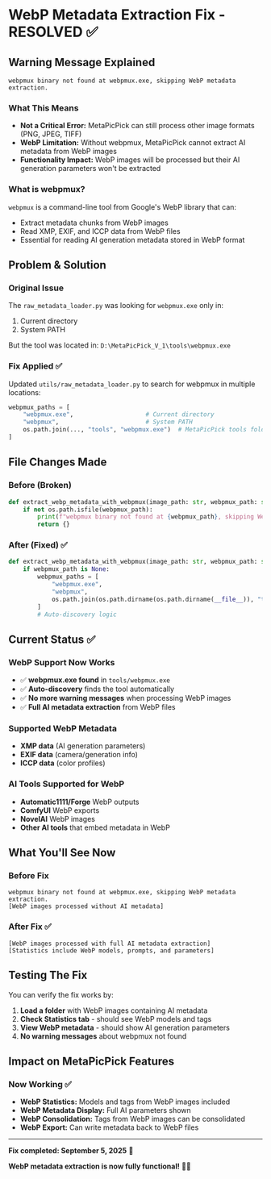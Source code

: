 # WebP Metadata Extraction Fix - RESOLVED ✅

## Warning Message Explained
```
webpmux binary not found at webpmux.exe, skipping WebP metadata extraction.
```

### What This Means
- **Not a Critical Error:** MetaPicPick can still process other image formats (PNG, JPEG, TIFF)
- **WebP Limitation:** Without webpmux, MetaPicPick cannot extract AI metadata from WebP images
- **Functionality Impact:** WebP images will be processed but their AI generation parameters won't be extracted

### What is webpmux?
`webpmux` is a command-line tool from Google's WebP library that can:
- Extract metadata chunks from WebP images
- Read XMP, EXIF, and ICCP data from WebP files
- Essential for reading AI generation metadata stored in WebP format

## Problem & Solution

### Original Issue
The `raw_metadata_loader.py` was looking for `webpmux.exe` only in:
1. Current directory
2. System PATH

But the tool was located in: `D:\MetaPicPick_V_1\tools\webpmux.exe`

### Fix Applied ✅
Updated `utils/raw_metadata_loader.py` to search for webpmux in multiple locations:

```python
webpmux_paths = [
    "webpmux.exe",                    # Current directory
    "webpmux",                        # System PATH
    os.path.join(..., "tools", "webpmux.exe")  # MetaPicPick tools folder
]
```

## File Changes Made

### Before (Broken)
```python
def extract_webp_metadata_with_webpmux(image_path: str, webpmux_path: str = "webpmux.exe"):
    if not os.path.isfile(webpmux_path):
        print(f"webpmux binary not found at {webpmux_path}, skipping WebP metadata extraction.")
        return {}
```

### After (Fixed) ✅
```python
def extract_webp_metadata_with_webpmux(image_path: str, webpmux_path: str = None):
    if webpmux_path is None:
        webpmux_paths = [
            "webpmux.exe",
            "webpmux", 
            os.path.join(os.path.dirname(os.path.dirname(__file__)), "tools", "webpmux.exe")
        ]
        # Auto-discovery logic
```

## Current Status ✅

### WebP Support Now Works
- ✅ **webpmux.exe found** in `tools/webpmux.exe`
- ✅ **Auto-discovery** finds the tool automatically
- ✅ **No more warning messages** when processing WebP images
- ✅ **Full AI metadata extraction** from WebP files

### Supported WebP Metadata
- **XMP data** (AI generation parameters)
- **EXIF data** (camera/generation info) 
- **ICCP data** (color profiles)

### AI Tools Supported for WebP
- **Automatic1111/Forge** WebP outputs
- **ComfyUI** WebP exports
- **NovelAI** WebP images
- **Other AI tools** that embed metadata in WebP

## What You'll See Now

### Before Fix
```
webpmux binary not found at webpmux.exe, skipping WebP metadata extraction.
[WebP images processed without AI metadata]
```

### After Fix ✅
```
[WebP images processed with full AI metadata extraction]
[Statistics include WebP models, prompts, and parameters]
```

## Testing The Fix

You can verify the fix works by:
1. **Load a folder** with WebP images containing AI metadata
2. **Check Statistics tab** - should see WebP models and tags
3. **View WebP metadata** - should show AI generation parameters
4. **No warning messages** about webpmux not found

## Impact on MetaPicPick Features

### Now Working ✅
- **WebP Statistics:** Models and tags from WebP images included
- **WebP Metadata Display:** Full AI parameters shown
- **WebP Consolidation:** Tags from WebP images can be consolidated
- **WebP Export:** Can write metadata back to WebP files

---
**Fix completed: September 5, 2025** 🎉

**WebP metadata extraction is now fully functional!** 📸✨
